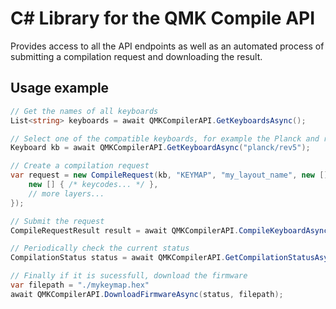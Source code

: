 # C# Library for the QMK Compile API

Provides access to all the API endpoints as well as an automated process of submitting a compilation request and downloading the result.

## Usage example
```cs
// Get the names of all keyboards
List<string> keyboards = await QMKCompilerAPI.GetKeyboardsAsync();

// Select one of the compatible keyboards, for example the Planck and request the keyboard information
Keyboard kb = await QMKCompilerAPI.GetKeyboardAsync("planck/rev5");

// Create a compilation request
var request = new CompileRequest(kb, "KEYMAP", "my_layout_name", new []{
    new [] { /* keycodes... */ },
    // more layers...
});

// Submit the request
CompileRequestResult result = await QMKCompilerAPI.CompileKeyboardAsync(request);

// Periodically check the current status
CompilationStatus status = await QMKCompilerAPI.GetCompilationStatusAsync(result);

// Finally if it is sucessfull, download the firmware
var filepath = "./mykeymap.hex"
await QMKCompilerAPI.DownloadFirmwareAsync(status, filepath);
```